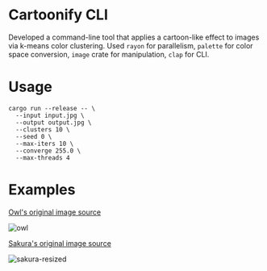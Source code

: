 # Cartoonify CLI

Developed a command-line tool that applies a cartoon-like effect to images via k-means color clustering. Used `rayon` for parallelism, `palette` for color space conversion, `image` crate for manipulation, `clap` for CLI.

# Usage

```
cargo run --release -- \
  --input input.jpg \
  --output output.jpg \
  --clusters 10 \
  --seed 0 \
  --max-iters 10 \
  --converge 255.0 \
  --max-threads 4
```

# Examples

[Owl's original image source](https://www.pexels.com/photo/brown-white-and-grey-owl-perching-on-grey-log-59996/)

![owl](https://github.com/user-attachments/assets/70f6338c-deaf-4486-8b06-77457500661a)

[Sakura's original image source](https://www.pexels.com/photo/brown-white-and-grey-owl-perching-on-grey-log-59996/)

![sakura-resized](https://github.com/user-attachments/assets/5adbe0f2-a5d7-4f23-89eb-ce79d416967e)
